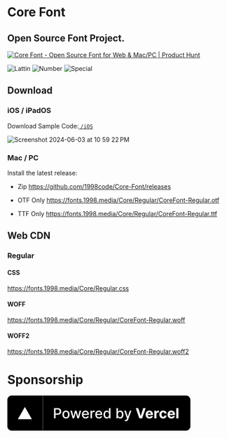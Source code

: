 # Core Font
## Open Source Font Project.

<a href="https://www.producthunt.com/posts/core-font?utm_source=badge-featured&utm_medium=badge&utm_souce=badge-core-font" target="_blank"><img src="https://api.producthunt.com/widgets/embed-image/v1/featured.svg?post_id=286325&theme=dark" alt="Core Font - Open Source Font for Web & Mac/PC | Product Hunt" style="width: 250px; height: 54px;" width="250" height="54" /></a>

![Lattin](https://fonts.1998.media/Core/Preview/Lattin.png)
![Number](https://fonts.1998.media/Core/Preview/Number.png)
![Special](https://fonts.1998.media/Core/Preview/Special.png)

## Download

### iOS / iPadOS
Download Sample Code:[ ```/iOS```](https://github.com/1998code/Core-Font/tree/main/iOS)

<img width="1109" alt="Screenshot 2024-06-03 at 10 59 22 PM" src="https://github.com/1998code/Core-Font/assets/54872601/b79aa901-ee04-4a84-ba83-5e7c0c51495d">

### Mac / PC
Install the latest release: 
- Zip
https://github.com/1998code/Core-Font/releases

- OTF Only
https://fonts.1998.media/Core/Regular/CoreFont-Regular.otf

- TTF Only
https://fonts.1998.media/Core/Regular/CoreFont-Regular.ttf

## Web CDN
### Regular
#### CSS
https://fonts.1998.media/Core/Regular.css
#### WOFF
https://fonts.1998.media/Core/Regular/CoreFont-Regular.woff
#### WOFF2
https://fonts.1998.media/Core/Regular/CoreFont-Regular.woff2

# Sponsorship
<a href="https://vercel.com/?utm_source=1998code&utm_campaign=oss">
  <img src="https://raw.githubusercontent.com/1998code/LaunchScreen/main/powered-by-vercel.svg"/>
</a>
